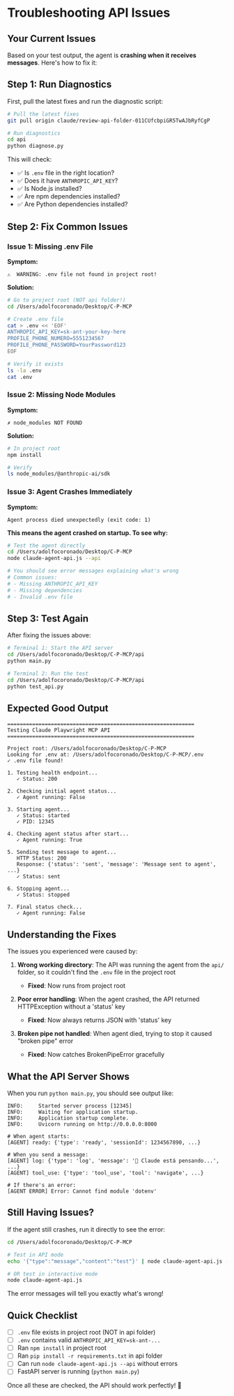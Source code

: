 # Troubleshooting API Issues

## Your Current Issues

Based on your test output, the agent is **crashing when it receives messages**. Here's how to fix it:

## Step 1: Run Diagnostics

First, pull the latest fixes and run the diagnostic script:

```bash
# Pull the latest fixes
git pull origin claude/review-api-folder-011CUfcbpiGR5TwAJbRyfCgP

# Run diagnostics
cd api
python diagnose.py
```

This will check:
- ✅ Is `.env` file in the right location?
- ✅ Does it have `ANTHROPIC_API_KEY`?
- ✅ Is Node.js installed?
- ✅ Are npm dependencies installed?
- ✅ Are Python dependencies installed?

## Step 2: Fix Common Issues

### Issue 1: Missing .env File

**Symptom:**
```
⚠️  WARNING: .env file not found in project root!
```

**Solution:**
```bash
# Go to project root (NOT api folder!)
cd /Users/adolfocoronado/Desktop/C-P-MCP

# Create .env file
cat > .env << 'EOF'
ANTHROPIC_API_KEY=sk-ant-your-key-here
PROFILE_PHONE_NUMERO=5551234567
PROFILE_PHONE_PASSWORD=YourPassword123
EOF

# Verify it exists
ls -la .env
cat .env
```

### Issue 2: Missing Node Modules

**Symptom:**
```
✗ node_modules NOT FOUND
```

**Solution:**
```bash
# In project root
npm install

# Verify
ls node_modules/@anthropic-ai/sdk
```

### Issue 3: Agent Crashes Immediately

**Symptom:**
```
Agent process died unexpectedly (exit code: 1)
```

**This means the agent crashed on startup. To see why:**

```bash
# Test the agent directly
cd /Users/adolfocoronado/Desktop/C-P-MCP
node claude-agent-api.js --api

# You should see error messages explaining what's wrong
# Common issues:
# - Missing ANTHROPIC_API_KEY
# - Missing dependencies
# - Invalid .env file
```

## Step 3: Test Again

After fixing the issues above:

```bash
# Terminal 1: Start the API server
cd /Users/adolfocoronado/Desktop/C-P-MCP/api
python main.py

# Terminal 2: Run the test
cd /Users/adolfocoronado/Desktop/C-P-MCP/api
python test_api.py
```

## Expected Good Output

```
============================================================
Testing Claude Playwright MCP API
============================================================

Project root: /Users/adolfocoronado/Desktop/C-P-MCP
Looking for .env at: /Users/adolfocoronado/Desktop/C-P-MCP/.env
✓ .env file found!

1. Testing health endpoint...
   ✓ Status: 200

2. Checking initial agent status...
   ✓ Agent running: False

3. Starting agent...
   ✓ Status: started
   ✓ PID: 12345

4. Checking agent status after start...
   ✓ Agent running: True

5. Sending test message to agent...
   HTTP Status: 200
   Response: {'status': 'sent', 'message': 'Message sent to agent', ...}
   ✓ Status: sent

6. Stopping agent...
   ✓ Status: stopped

7. Final status check...
   ✓ Agent running: False
```

## Understanding the Fixes

The issues you experienced were caused by:

1. **Wrong working directory**: The API was running the agent from the `api/` folder, so it couldn't find the `.env` file in the project root
   - **Fixed**: Now runs from project root

2. **Poor error handling**: When the agent crashed, the API returned HTTPException without a 'status' key
   - **Fixed**: Now always returns JSON with 'status' key

3. **Broken pipe not handled**: When agent died, trying to stop it caused "broken pipe" error
   - **Fixed**: Now catches BrokenPipeError gracefully

## What the API Server Shows

When you run `python main.py`, you should see output like:

```
INFO:     Started server process [12345]
INFO:     Waiting for application startup.
INFO:     Application startup complete.
INFO:     Uvicorn running on http://0.0.0.0:8000

# When agent starts:
[AGENT] ready: {'type': 'ready', 'sessionId': 1234567890, ...}

# When you send a message:
[AGENT] log: {'type': 'log', 'message': '🤖 Claude está pensando...', ...}
[AGENT] tool_use: {'type': 'tool_use', 'tool': 'navigate', ...}

# If there's an error:
[AGENT ERROR] Error: Cannot find module 'dotenv'
```

## Still Having Issues?

If the agent still crashes, run it directly to see the error:

```bash
cd /Users/adolfocoronado/Desktop/C-P-MCP

# Test in API mode
echo '{"type":"message","content":"test"}' | node claude-agent-api.js --api

# OR test in interactive mode
node claude-agent-api.js
```

The error messages will tell you exactly what's wrong!

## Quick Checklist

- [ ] `.env` file exists in project root (NOT in api folder)
- [ ] `.env` contains valid `ANTHROPIC_API_KEY=sk-ant-...`
- [ ] Ran `npm install` in project root
- [ ] Ran `pip install -r requirements.txt` in api folder
- [ ] Can run `node claude-agent-api.js --api` without errors
- [ ] FastAPI server is running (`python main.py`)

Once all these are checked, the API should work perfectly! 🚀
